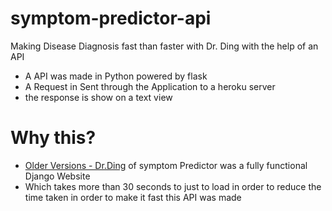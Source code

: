 # symptom-predictor-api
Making Disease Diagnosis fast than faster with Dr. Ding with the help of an API

- A API was made in Python powered by flask 
- A Request in Sent through the Application to a heroku server
- the response is show on a text view 

# Why this?
- [Older Versions - Dr.Ding](https://symptom-predictor.herokuapp.com/) of symptom Predictor was a fully functional Django Website 
- Which takes more than 30 seconds to just to load in order to reduce the time taken in order to make it fast this API was made


